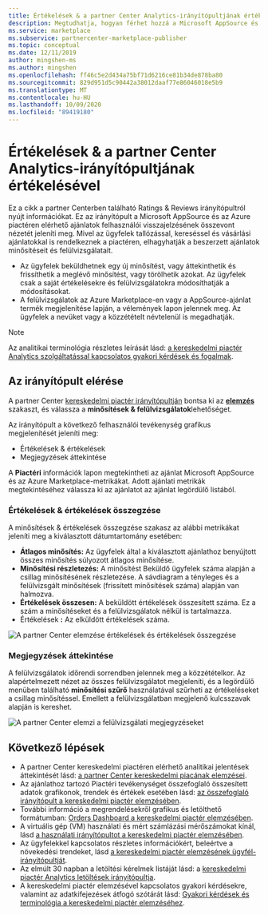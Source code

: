 ```yaml
---
title: Értékelések & a partner Center Analytics-irányítópultjának értékelésével
description: Megtudhatja, hogyan férhet hozzá a Microsoft AppSource és az Azure Marketplace-en elérhető ajánlatokra vonatkozó felhasználói visszajelzések összevont nézetéhez.
ms.service: marketplace
ms.subservice: partnercenter-marketplace-publisher
ms.topic: conceptual
ms.date: 12/11/2019
author: mingshen-ms
ms.author: mingshen
ms.openlocfilehash: ff46c5e2d434a75bf71d6216ce81b34de878ba80
ms.sourcegitcommit: 829d951d5c90442a38012daaf77e86046018e5b9
ms.translationtype: MT
ms.contentlocale: hu-HU
ms.lasthandoff: 10/09/2020
ms.locfileid: "89419180"
---
```

# <a name="ratings--reviews-analytics-dashboard-in-partner-center"></a>Értékelések & a partner Center Analytics-irányítópultjának értékelésével

Ez a cikk a partner Centerben található Ratings & Reviews irányítópultról nyújt információkat. Ez az irányítópult a Microsoft AppSource és az Azure piactéren elérhető ajánlatok felhasználói visszajelzésének összevont nézetét jeleníti meg. Mivel az ügyfelek tallózással, kereséssel és vásárlási ajánlatokkal is rendelkeznek a piactéren, elhagyhatják a beszerzett ajánlatok minősítéseit és felülvizsgálatait.

- Az ügyfelek beküldhetnek egy új minősítést, vagy áttekinthetik és frissíthetik a meglévő minősítést, vagy törölhetik azokat. Az ügyfelek csak a saját értékelésekre és felülvizsgálatokra módosíthatják a módosításokat.  
- A felülvizsgálatok az Azure Marketplace-en vagy a AppSource-ajánlat termék megjelenítése lapján, a vélemények lapon jelennek meg. Az ügyfelek a nevüket vagy a közzétételt névtelenül is megadhatják.  

>[!NOTE]
> Az analitikai terminológia részletes leírását lásd: [a kereskedelmi piactér Analytics szolgáltatással kapcsolatos gyakori kérdések és fogalmak](./faq-terminology.md).

## <a name="access-the-dashboard"></a>Az irányítópult elérése

A partner Center [kereskedelmi piactér irányítópultján](https://partner.microsoft.com/dashboard/commercial-marketplace/overview) bontsa ki az **[elemzés](https://partner.microsoft.com/dashboard/commercial-marketplace/analytics/summary)** szakaszt, és válassza a **minősítések & felülvizsgálatok**lehetőséget.

Az irányítópult a következő felhasználói tevékenység grafikus megjelenítését jeleníti meg:

- Értékelések & értékelések  
- Megjegyzések áttekintése

A **Piactéri** információk lapon megtekintheti az ajánlat Microsoft AppSource és az Azure Marketplace-metrikákat. Adott ajánlati metrikák megtekintéséhez válassza ki az ajánlatot az ajánlat legördülő listából.

### <a name="ratings--reviews-summary"></a>Értékelések & értékelések összegzése

A minősítések & értékelések összegzése szakasz az alábbi metrikákat jeleníti meg a kiválasztott dátumtartomány esetében:

- **Átlagos minősítés:** Az ügyfelek által a kiválasztott ajánlathoz benyújtott összes minősítés súlyozott átlagos minősítése.
- **Minősítési részletezés:** A minősítést Beküldő ügyfelek száma alapján a csillag minősítésének részletezése. A sávdiagram a tényleges és a felülvizsgált minősítések (frissített minősítések száma) alapján van halmozva.
- **Értékelések összesen:** A beküldött értékelések összesített száma. Ez a szám a minősítéseket és a felülvizsgálatok nélkül is tartalmazza.
- Értékelések **:** Az elküldött értékelések száma.

![A partner Center elemzése értékelések és értékelések összegzése](./media/analyze-ratings-summary.png)

### <a name="review-comments"></a>Megjegyzések áttekintése

A felülvizsgálatok időrendi sorrendben jelennek meg a közzétételkor. Az alapértelmezett nézet az összes felülvizsgálatot megjeleníti, és a legördülő menüben található **minősítési szűrő** használatával szűrheti az értékeléseket a csillag minősítéssel. Emellett a felülvizsgálatban megjelenő kulcsszavak alapján is kereshet.  

![A partner Center elemzi a felülvizsgálati megjegyzéseket](./media/analyze-reviews.png)

## <a name="next-steps"></a>Következő lépések

- A partner Center kereskedelmi piactéren elérhető analitikai jelentések áttekintését lásd: [a partner Center kereskedelmi piacának elemzései](./analytics.md).
- Az ajánlathoz tartozó Piactéri tevékenységet összefoglaló összesített adatok grafikonok, trendek és értékek esetében lásd: [az összefoglaló irányítópult a kereskedelmi piactér elemzésében](./summary-dashboard.md).
- További információ a megrendelésekről grafikus és letölthető formátumban: [Orders Dashboard a kereskedelmi piactér elemzésében](./orders-dashboard.md).
- A virtuális gép (VM) használati és mért számlázási mérőszámokat kínál, lásd [a használati irányítópultot a kereskedelmi piactér elemzésében](./usage-dashboard.md).
- Az ügyfelekkel kapcsolatos részletes információkért, beleértve a növekedési trendeket, lásd [a kereskedelmi piactér elemzésének ügyfél-irányítópultját](./customer-dashboard.md).
- Az elmúlt 30 napban a letöltési kérelmek listáját lásd: a [kereskedelmi piactér Analytics letöltések irányítópultja](./downloads-dashboard.md).
- A kereskedelmi piactér elemzésével kapcsolatos gyakori kérdésekre, valamint az adatkifejezések átfogó szótárát lásd: [Gyakori kérdések és terminológia a kereskedelmi piactér elemzéséhez](./faq-terminology.md).
